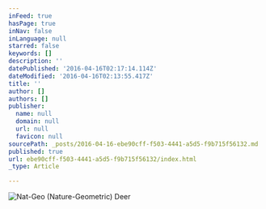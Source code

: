 ```yaml
---
inFeed: true
hasPage: true
inNav: false
inLanguage: null
starred: false
keywords: []
description: ''
datePublished: '2016-04-16T02:17:14.114Z'
dateModified: '2016-04-16T02:13:55.417Z'
title: ''
author: []
authors: []
publisher:
  name: null
  domain: null
  url: null
  favicon: null
sourcePath: _posts/2016-04-16-ebe90cff-f503-4441-a5d5-f9b715f56132.md
published: true
url: ebe90cff-f503-4441-a5d5-f9b715f56132/index.html
_type: Article

---
```

![Nat-Geo (Nature-Geometric) Deer](https://the-grid-user-content.s3-us-west-2.amazonaws.com/458a922d-748f-45df-8a6e-9f16037dcfe6.jpg)